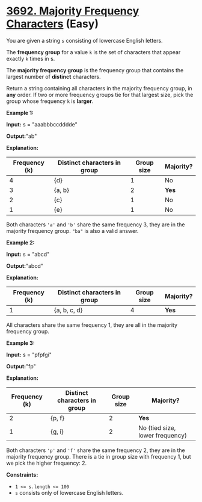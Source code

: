 # [3692. Majority Frequency Characters][link] (Easy)

[link]: https://leetcode.com/contest/biweekly-contest-166/problems/majority-frequency-characters/

You are given a string `s` consisting of lowercase English letters.

The **frequency group** for a value `k` is the set of characters that appear exactly `k` times in s.

The **majority frequency group** is the frequency group that contains the largest number of
**distinct** characters.

Return a string containing all characters in the majority frequency group, in **any** order. If two
or more frequency groups tie for that largest size, pick the group whose frequency `k` is
**larger**.

**Example 1:**

**Input:** s = "aaabbbccdddde"

**Output:**"ab"

**Explanation:**

| Frequency (k) | Distinct characters in group | Group size | Majority? |
| --- | --- | --- | --- |
| 4 | {d} | 1 | No |
| 3 | {a, b} | 2 | **Yes** |
| 2 | {c} | 1 | No |
| 1 | {e} | 1 | No |

Both characters `'a'` and `'b'` share the same frequency 3, they are in the majority frequency
group. `"ba"` is also a valid answer.

**Example 2:**

**Input:** s = "abcd"

**Output:**"abcd"

**Explanation:**

| Frequency (k) | Distinct characters in group | Group size | Majority? |
| --- | --- | --- | --- |
| 1 | {a, b, c, d} | 4 | **Yes** |

All characters share the same frequency 1, they are all in the majority frequency group.

**Example 3:**

**Input:** s = "pfpfgi"

**Output:**"fp"

**Explanation:**

| Frequency (k) | Distinct characters in group | Group size | Majority? |
| --- | --- | --- | --- |
| 2 | {p, f} | 2 | **Yes** |
| 1 | {g, i} | 2 | No (tied size, lower frequency) |

Both characters `'p'` and `'f'` share the same frequency 2, they are in the majority frequency
group. There is a tie in group size with frequency 1, but we pick the higher frequency: 2.

**Constraints:**

- `1 <= s.length <= 100`
- `s` consists only of lowercase English letters.
